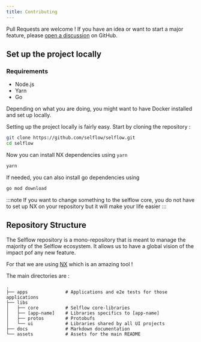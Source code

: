 ```yaml
---
title: Contributing
---
```


Pull Requests are welcome !
If you have an idea or want to start a major feature, please [open a discussion](https://github.com/selflow/selflow/discussions/new/choose) on GitHub.

## Set up the project locally

### Requirements

- Node.js
- Yarn
- Go

Depending on what you are doing, you might want to have Docker installed and set up locally.

Setting up the project locally is fairly easy. Start by cloning the repository :

```bash
git clone https://github.com/selflow/selflow.git
cd selflow
```

Now you can install NX dependencies using `yarn`

```bash
yarn
```

If needed, you can also install go dependencies using

```bash
go mod download
```

:::note
If you want to change something to the selflow core, you do not have to set up NX on your repository but it will make your life easier
:::

## Repository Structure

The Selflow repository is a mono-repository that is meant to manage the majority of the Selflow ecosystem.
It allows us to have a global vision of the impact pof any new feature.

For that we are using [NX](https://nx.dev/) which is an amazing tool !

The main directories are :

```
.
├── apps              # Applications and e2e tests for those applications
├── libs
│   ├── core          # Selflow core-libraries
│   ├── [app-name]    # Libraries specifics to [app-name]
│   ├── protos        # Protobufs
│   └── ui            # Libraries shared by all UI projects
├── docs              # Markdown documentation
└── assets            # Assets for the main README
```
